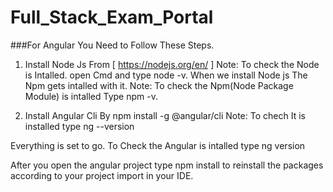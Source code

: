 # Full_Stack_Exam_Portal

###For Angular You Need to Follow These Steps.

1. Install Node Js From [ https://nodejs.org/en/ ]
   Note: To check the Node is Intalled. open Cmd and type node -v.
   When we install Node js The Npm gets intalled with it.
   Note: To check the Npm(Node Package Module) is intalled Type npm -v.
   
2. Install Angular Cli By npm install -g @angular/cli
   Note: To chech It is installed type ng --version

Everything is set to go.
To Check the Angular is intalled type ng version

After you open the angular project type npm install to reinstall the packages according
to your project import in your IDE.
